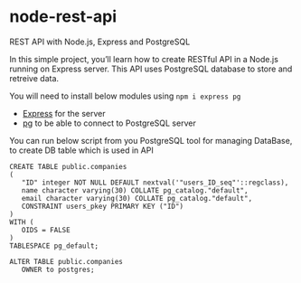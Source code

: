 # node-rest-api
REST API with Node.js, Express and PostgreSQL

In this simple project, you’ll learn how to create RESTful API in a Node.js running on Express server.
This API uses PostgreSQL database to store and retreive data.

You will need to install below modules using ```npm i express pg```
 - [Express](https://expressjs.com/) for the server 
 - [pg](https://node-postgres.com/) to be able to connect to PostgreSQL server
 
 You can run below script from you PostgreSQL tool for managing DataBase, to create DB table which is used in API
 ```
CREATE TABLE public.companies
(
    "ID" integer NOT NULL DEFAULT nextval('"users_ID_seq"'::regclass),
    name character varying(30) COLLATE pg_catalog."default",
    email character varying(30) COLLATE pg_catalog."default",
    CONSTRAINT users_pkey PRIMARY KEY ("ID")
)
WITH (
    OIDS = FALSE
)
TABLESPACE pg_default;

ALTER TABLE public.companies
    OWNER to postgres;
```
